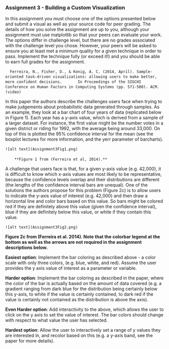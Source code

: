 ### **Assignment 3 - Building a Custom Visualization**
In this assignment you must choose one of the options presented below and submit a visual as well as your source code for peer grading. The details of how you solve the assignment are up to you, although your assignment must use matplotlib so that your peers can evaluate your work. The options differ in challenge level, but there are no grades associated with the challenge level you chose. However, your peers will be asked to ensure you at least met a minimum quality for a given technique in order to pass. Implement the technique fully (or exceed it!) and you should be able to earn full grades for the assignment.

      Ferreira, N., Fisher, D., & Konig, A. C. (2014, April). Sample-oriented task-driven visualizations: allowing users to make better, more confident decisions.       In Proceedings of the SIGCHI Conference on Human Factors in Computing Systems (pp. 571-580). ACM. (video)

In this paper the authors describe the challenges users face when trying to make judgements about probabilistic data generated through samples. As an example, they look at a bar chart of four years of data (replicated below in Figure 1). Each year has a y-axis value, which is derived from a sample of a larger dataset. For instance, the first value might be the number votes in a given district or riding for 1992, with the average being around 33,000. On top of this is plotted the 95% confidence interval for the mean (see the boxplot lectures for more information, and the yerr parameter of barcharts).


	![alt text](Assignment3Fig1.png)

        **Figure 1 from (Ferreira et al, 2014).**


A challenge that users face is that, for a given y-axis value (e.g. 42,000), it is difficult to know which x-axis values are most likely to be representative, because the confidence levels overlap and their distributions are different (the lengths of the confidence interval bars are unequal). One of the solutions the authors propose for this problem (Figure 2c) is to allow users to indicate the y-axis value of interest (e.g. 42,000) and then draw a horizontal line and color bars based on this value. So bars might be colored red if they are definitely above this value (given the confidence interval), blue if they are definitely below this value, or white if they contain this value.


	![alt text](Assignment3Fig2.png)

**Figure 2c from (Ferreira et al. 2014). Note that the colorbar legend at the bottom as well as the arrows are not required in the assignment descriptions below.**



**Easiest option**: Implement the bar coloring as described above - a color scale with only three colors, (e.g. blue, white, and red). Assume the user provides the y axis value of interest as a parameter or variable.

**Harder option**: Implement the bar coloring as described in the paper, where the color of the bar is actually based on the amount of data covered (e.g. a gradient ranging from dark blue for the distribution being certainly below this y-axis, to white if the value is certainly contained, to dark red if the value is certainly not contained as the distribution is above the axis).

**Even Harder option**: Add interactivity to the above, which allows the user to click on the y axis to set the value of interest. The bar colors should change with respect to what value the user has selected.

**Hardest option**: Allow the user to interactively set a range of y values they are interested in, and recolor based on this (e.g. a y-axis band, see the paper for more details).